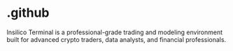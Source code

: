 # .github
Insilico Terminal is a professional-grade trading and modeling environment built for advanced crypto traders, data analysts, and financial professionals.
